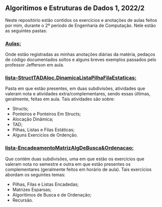 ## Algoritimos e Estruturas de Dados 1, 2022/2

Neste repositório estão contidos os exercícios e anotações de aulas feitos por mim, durante o 2º período de Engenharia de Computação.
Nele estão as seguintes pastas:

### [Aulas:](https://github.com/MacriFabiane/Algoritimos-EstruturaDDados1/tree/main/Aulas)
Onde estão registradas as minhas anotações diárias da matéria, pedaços de código documentados soltos e alguns breves exemplos passados pelo professor Jefferson em aula.

### [lista-StructTADAloc.DinamicaListaPilhaFilaEstaticas:](https://github.com/MacriFabiane/Algoritimos-EstruturaDDados1/tree/main/lista-StructTADAloc.DinamicaListaPilhaFilaEstaticas)

Pasta em que estão presentes, em duas subdivisões, atividades que valeram nota e atividades extra/complementares, sendo essas últimas, geralmente, feitas em aula.
Tais atividades são sobre:

* Structs;
* Ponteiros e Ponteiros Em Structs;
* Alocação Dinâmica;
* TAD;
* Pilhas, Listas e Filas Estáticas;
* Alguns Exercícios de Ordenção.

### [lista-EncadeamentoMatrizAlgDeBusca&Ordenacao:](https://github.com/MacriFabiane/Algoritimos-EstruturaDDados1/tree/main/lista-EncadeamentoMatrizAlgDeBusca&Ordenacao)
Que contém duas subdivisões, uma em que estão os exercícios que valeram nota no semestre e outra em que estão presentes os complementares (geralmente feitos em horário de aula).
Tais exercícios abordam os seguintes temas:

* Pilhas, Filas e Listas Encadedas;
* Matrizes Esparsas;
* Algoritimos de Busca e de Ordenação;
* Recursão.


